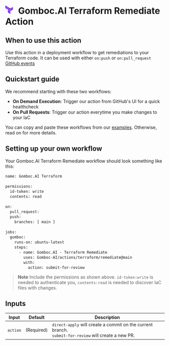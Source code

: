 # <img src="../../assets/terraform-logo.png" style="margin-right:10px" width="24"/> Gomboc.AI Terraform Remediate Action

## When to use this action

Use this action in a deployment workflow to get remediations to your Terraform code. It can be used with either `on:push` or `on:pull_request` [GitHub events](https://docs.github.com/en/actions/using-workflows/events-that-trigger-workflows)  

## Quickstart guide 

We recommend starting with these two workflows:
  - **On Demand Execution**: Trigger our action from GitHub's UI for a quick healthcheck
  - **On Pull Requests**: Trigger our action everytime you make changes to your IaC

You can copy and paste these workflows from our [examples](/terraform/remediate/examples/). Otherwise, read on for more details.

## Setting up your own workflow

Your Gomboc.AI Terraform Remediate workflow should look something like this:

```
name: Gomboc.AI Terraform

permissions:
  id-token: write
  contents: read

on:
  pull_request:
  push:
    branches: [ main ]

jobs:
  gomboc:
    runs-on: ubuntu-latest
    steps:
      - name: Gomboc.AI - Terraform Remediate
        uses: Gomboc-AI/actions/terraform/remediate@main
        with:
          action: submit-for-review
```

> **Note**
> Include the permissions as shown above. `id-token:write` is needed to authenticate you, `contents:read` is needed to discover IaC files with changes. 

## Inputs

| Input | Default | Description |
| --- | --- | --- |
| `action` | (Required) | `direct-apply` will create a commit on the current branch.<br>`submit-for-review` will create a new PR. |
